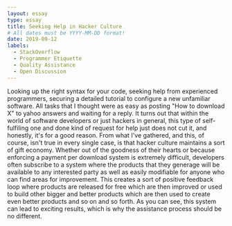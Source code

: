 ```yaml
---
layout: essay
type: essay
title: Seeking Help in Hacker Culture
# All dates must be YYYY-MM-DD format!
date: 2019-09-12
labels:
  - StackOverflow
  - Programmer Etiquette 
  - Quality Assistance
  - Open Discussion
---
```


Looking up the right syntax for your code, seeking help from experienced programmers, securing a detailed tutorial to configure a new 
unfamiliar software. All tasks that I thought were as easy as posting "How to download X" to yahoo answers and waiting for a reply. It 
turns out that within the world of software developers or just hackers in general, this type of self-fulfiling one and done kind of 
request for help just does not cut it, and honestly, it's for a good reason. From what I've gathered, and this, of course, isn't true in 
every single case, is that hacker culture maintains a sort of gift economy. Whether out of the goodness of their hearts or because 
enforcing a payment per download system is extremely difficult, developers often subscribe to a system where the products that they 
generage will be available to any interested party as well as easily modifiable for anyone who can find areas for improvement. This 
creates a sort of positive feedback loop where products are released for free which are then improved or used to build other bigger and 
better products which are then used to create even better products and so on and so forth. As you can see, this system can lead to 
exciting results, which is why the assistance process should be no different. 

